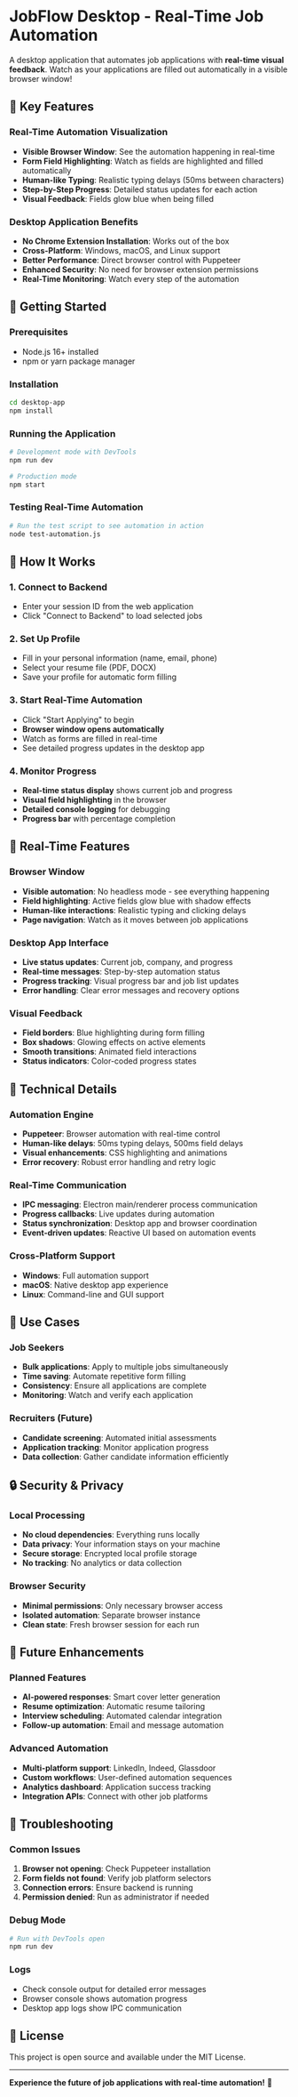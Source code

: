 # JobFlow Desktop - Real-Time Job Automation

A desktop application that automates job applications with **real-time visual feedback**. Watch as your applications are filled out automatically in a visible browser window!

## 🎯 Key Features

### Real-Time Automation Visualization
- **Visible Browser Window**: See the automation happening in real-time
- **Form Field Highlighting**: Watch as fields are highlighted and filled automatically
- **Human-like Typing**: Realistic typing delays (50ms between characters)
- **Step-by-Step Progress**: Detailed status updates for each action
- **Visual Feedback**: Fields glow blue when being filled

### Desktop Application Benefits
- **No Chrome Extension Installation**: Works out of the box
- **Cross-Platform**: Windows, macOS, and Linux support
- **Better Performance**: Direct browser control with Puppeteer
- **Enhanced Security**: No need for browser extension permissions
- **Real-Time Monitoring**: Watch every step of the automation

## 🚀 Getting Started

### Prerequisites
- Node.js 16+ installed
- npm or yarn package manager

### Installation
```bash
cd desktop-app
npm install
```

### Running the Application
```bash
# Development mode with DevTools
npm run dev

# Production mode
npm start
```

### Testing Real-Time Automation
```bash
# Run the test script to see automation in action
node test-automation.js
```

## 📱 How It Works

### 1. Connect to Backend
- Enter your session ID from the web application
- Click "Connect to Backend" to load selected jobs

### 2. Set Up Profile
- Fill in your personal information (name, email, phone)
- Select your resume file (PDF, DOCX)
- Save your profile for automatic form filling

### 3. Start Real-Time Automation
- Click "Start Applying" to begin
- **Browser window opens automatically**
- Watch as forms are filled in real-time
- See detailed progress updates in the desktop app

### 4. Monitor Progress
- **Real-time status display** shows current job and progress
- **Visual field highlighting** in the browser
- **Detailed console logging** for debugging
- **Progress bar** with percentage completion

## 🎨 Real-Time Features

### Browser Window
- **Visible automation**: No headless mode - see everything happening
- **Field highlighting**: Active fields glow blue with shadow effects
- **Human-like interactions**: Realistic typing and clicking delays
- **Page navigation**: Watch as it moves between job applications

### Desktop App Interface
- **Live status updates**: Current job, company, and progress
- **Real-time messages**: Step-by-step automation status
- **Progress tracking**: Visual progress bar and job list updates
- **Error handling**: Clear error messages and recovery options

### Visual Feedback
- **Field borders**: Blue highlighting during form filling
- **Box shadows**: Glowing effects on active elements
- **Smooth transitions**: Animated field interactions
- **Status indicators**: Color-coded progress states

## 🔧 Technical Details

### Automation Engine
- **Puppeteer**: Browser automation with real-time control
- **Human-like delays**: 50ms typing delays, 500ms field delays
- **Visual enhancements**: CSS highlighting and animations
- **Error recovery**: Robust error handling and retry logic

### Real-Time Communication
- **IPC messaging**: Electron main/renderer process communication
- **Progress callbacks**: Live updates during automation
- **Status synchronization**: Desktop app and browser coordination
- **Event-driven updates**: Reactive UI based on automation events

### Cross-Platform Support
- **Windows**: Full automation support
- **macOS**: Native desktop app experience
- **Linux**: Command-line and GUI support

## 🎯 Use Cases

### Job Seekers
- **Bulk applications**: Apply to multiple jobs simultaneously
- **Time saving**: Automate repetitive form filling
- **Consistency**: Ensure all applications are complete
- **Monitoring**: Watch and verify each application

### Recruiters (Future)
- **Candidate screening**: Automated initial assessments
- **Application tracking**: Monitor application progress
- **Data collection**: Gather candidate information efficiently

## 🔒 Security & Privacy

### Local Processing
- **No cloud dependencies**: Everything runs locally
- **Data privacy**: Your information stays on your machine
- **Secure storage**: Encrypted local profile storage
- **No tracking**: No analytics or data collection

### Browser Security
- **Minimal permissions**: Only necessary browser access
- **Isolated automation**: Separate browser instance
- **Clean state**: Fresh browser session for each run

## 🚀 Future Enhancements

### Planned Features
- **AI-powered responses**: Smart cover letter generation
- **Resume optimization**: Automatic resume tailoring
- **Interview scheduling**: Automated calendar integration
- **Follow-up automation**: Email and message automation

### Advanced Automation
- **Multi-platform support**: LinkedIn, Indeed, Glassdoor
- **Custom workflows**: User-defined automation sequences
- **Analytics dashboard**: Application success tracking
- **Integration APIs**: Connect with other job platforms

## 🐛 Troubleshooting

### Common Issues
1. **Browser not opening**: Check Puppeteer installation
2. **Form fields not found**: Verify job platform selectors
3. **Connection errors**: Ensure backend is running
4. **Permission denied**: Run as administrator if needed

### Debug Mode
```bash
# Run with DevTools open
npm run dev
```

### Logs
- Check console output for detailed error messages
- Browser console shows automation progress
- Desktop app logs show IPC communication

## 📄 License

This project is open source and available under the MIT License.

---

**Experience the future of job applications with real-time automation!** 🚀 